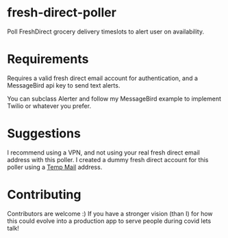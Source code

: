 # fresh-direct-poller
Poll FreshDirect grocery delivery timeslots to alert user on availability.

Requirements
============
Requires a valid fresh direct email account for authentication, and a MessageBird api key to send text alerts. 

You can subclass Alerter and follow my MessageBird example to implement Twilio or whatever you prefer.

Suggestions
===========
I recommend using a VPN, and not using your real fresh direct email address with this poller. I created a dummy fresh direct account for this poller using a [Temp Mail](https://temp-mail.org/) address. 

Contributing
============
Contributors are welcome :) If you have a stronger vision (than I) for how this could evolve into a production app to serve people during covid lets talk!